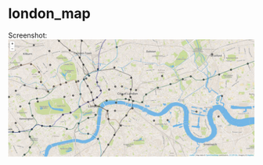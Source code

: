 # london_map

Screenshot:
![Map Screenshot][mapscreenshot]

[mapscreenshot]: map_screenshot.png "Logo Title Text 2"
